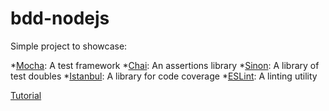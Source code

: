 # bdd-nodejs
Simple project to showcase:

*[Mocha](https://mochajs.org/): A test framework
*[Chai](https://www.chaijs.com/): An assertions library
*[Sinon](https://sinonjs.org/): A library of test doubles
*[Istanbul](https://istanbul.js.org/): A library for code coverage
*[ESLint](https://eslint.org/): A linting utility

[Tutorial](https://developer.ibm.com/tutorials/learn-nodejs-unit-testing-in-nodejs/#get-the-code)
